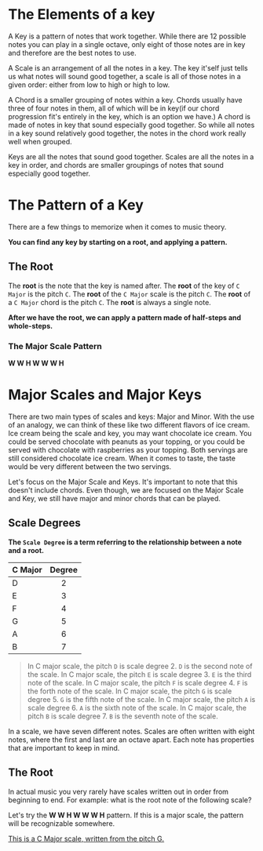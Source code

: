 
The Elements of a key
====================

A Key is a pattern of notes that work together. While there are 12 possible notes you can play
in a single octave, only eight of those notes are in key and therefore are the best notes to use.

A Scale is an arrangement of all the notes in a key. The key it'self just tells us what notes will sound good together, a scale is all of those notes in a given order: either from low to high or high to low.

A Chord is a smaller grouping of notes within a key. Chords usually have three of four notes in them, all of which will be in key(if our chord progression fit's entirely in the key, which is an option we have.) A chord is made of notes in key that sound especially good together. So while all notes in a key sound relatively good together, the notes in the chord work really well when grouped.

Keys are all the notes that sound good together. Scales are all the notes in a key in order, and chords are smaller groupings of notes that sound especially good together.

The Pattern of a Key
====================

There are a few things to memorize when it comes to music theory.

__You can find any key by starting on a root, and applying a pattern.__

The Root
----------------------

The __root__ is the note that the key is named after. The __root__ of the key of `C Major` is the pitch `C`. The __root__ of the `C Major` scale is the pitch `C`. The __root__ of a `C Major` chord is the pitch `C`. The __root__ is always a single note.

__After we have the root, we can apply a pattern made of half-steps and whole-steps.__

### The Major Scale Pattern

__W W H W W W H__


Major Scales and Major Keys
====================

There are two main types of scales and keys: Major and Minor. With the use of an analogy, we can think of these like two different flavors of ice cream. Ice cream being the scale and key, you may want chocolate ice cream. You could be served chocolate with peanuts as your topping, or you could be served with chocolate with raspberries as your topping. Both servings are still considered chocolate ice cream. When it comes to taste, the taste would be very different between the two servings.

Let's focus on the Major Scale and Keys. It's important to note that this doesn't include chords. Even though, we are focused on the Major Scale and Key, we still have major and minor chords that can be played.

## Scale Degrees

__The `Scale Degree` is a term referring to the relationship between a note and a root.__


| C Major       | Degree  |
| ------------- |:-------:|
| D             | 2       |
| E             | 3       |
| F             | 4       |
| G             | 5       |
| A             | 6       |
| B             | 7       |

> In C major scale, the pitch `D` is scale degree 2. `D` is the second note of the scale. 
> In C major scale, the pitch `E` is scale degree 3. `E` is the third note of the scale. 
> In C major scale, the pitch `F` is scale degree 4. `F` is the forth note of the scale. 
> In C major scale, the pitch `G` is scale degree 5. `G` is the fifth note of the scale. 
> In C major scale, the pitch `A` is scale degree 6. `A` is the sixth note of the scale. 
> In C major scale, the pitch `B` is scale degree 7. `B` is the seventh note of the scale. 

In a scale, we have seven different notes. Scales are often written with eight notes, where the first and last are an octave apart. Each note has properties that are important to keep in mind.

The Root
----------------------

In actual music you very rarely have scales written out in order from beginning to end. For example: what is the root note of the following scale?

Let's try the __W W H W W W H__ pattern. If this is a major scale, the pattern will be recognizable somewhere.

[This is a C Major scale, written from the pitch G.](https://imgur.com/a/B0GmHTj)